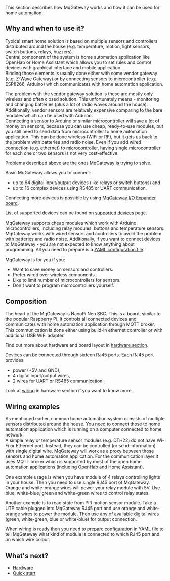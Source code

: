 This section describes how MqGateway works and how it can be used for home automation.

## Why and when to use it?

Typical smart home solution is based on multiple sensors and controllers distributed around the house (e.g. temperature, motion, light sensors, switch buttons, relays, buzzers).  
Central component of the system is home automation application like OpenHab or Home Assistant which allows you to set rules and control devices with graphical interface and mobile application.  
Binding those elements is usually done either with some vendor gateway (e.g. Z-Wave Gateway) or by connecting sensors to microcontroller (e.g. ESP8266, Arduino) which communicates with home automation application.

The problem with the vendor gateway solution is these are mostly only wireless and often closed solution. This unfortunately means - monitoring and changing batteries (plus a lot of radio waves around the house). Additionally, vendor sensors are relatively expensive comparing to the bare modules which can be used with Arduino.  
Connecting a sensor to Arduino or similar microcontroller will save a lot of money on sensors, because you can use cheap, ready-to-use modules, but you still need to send data from microcontroller to home automation application. This can be done wireless (WiFi or RF), but it gets us back to the problem with batteries and radio noise. Even if you add wired connection (e.g. ethernet) to microcontroller, having single microcontroller for each one or two sensors is not very cost-effective.

Problems described above are the ones MqGateway is trying to solve.

Basic MqGateway allows you to connect:

- up to 64 digital input/output devices (like relays or switch buttons) and
- up to 16 complex devices using RS485 or UART communication.

Connecting more devices is possible by using [MqGateway I/O Expander board](../hardware/io-expander-board.md).

List of supported devices can be found on [supported devices](supported-devices.md) page.

MqGateway supports cheap modules which work with Arduino microcontrollers, including relay modules, buttons and temperature sensors. MqGateway works with wired sensors and controllers to avoid the problem with batteries and radio noise.
Additionally, if you want to connect devices to MqGateway - you are not expected to know anything about programming. All you need to prepare is a [YAML configuration file](configuration.md#devices-configuration).

MqGateway is for you if you:

- Want to save money on sensors and controllers.
- Prefer wired over wireless components.
- Like to limit number of microcontrollers for sensors.
- Don't want to program microcontrollers yourself.


## Composition

The heart of the MqGateway is NanoPi Neo SBC. This is a board, similar to the popular Raspberry Pi. It controls all connected devices and communicates with home automation application through MQTT broker. This communication is done either using build-in ethernet controller or with additional USB WiFi adapter.

Find out more about hardware and board layout in [hardware section](../hardware/board-layout.md).

Devices can be connected through sixteen RJ45 ports. Each RJ45 port provides:

- power (+5V and GND),
- 4 digital input/output wires,
- 2 wires for UART or RS485 communication.

Look at [wiring](../hardware/wiring.md) in hardware section if you want to know more.


## Wiring examples

As mentioned earlier, common home automation system consists of multiple sensors distributed around the house. You need to connect those to home automation application which is running on a computer connected to home network.  
A simple relay or temperature sensor modules (e.g. DTH22) do not have Wi-Fi or Ethernet port. Instead, they can be controlled (or send information) with single digital wire. MqGateway will work as a proxy between those sensors and home automation application. For the communication layer it uses MQTT broker which is supported by most of the open home automation applications (including OpenHab and Home Assistant).

One example usage is when you have module of 4 relays controlling lights in your house. Then you need to use single RJ45 port of MqGateway. Orange and white-orange wires will power your relay module with 5V. Use blue, white-blue, green and white-green wires to control relay states.

Another example is to read state from PIR motion sensor module. Take a UTP cable plugged into MqGateway RJ45 port and use orange and white-orange wires to power the module. Then use any of available digital wires (green, white-green, blue or white-blue) for output connection.

When wiring is ready then you need to [prepare configuration](configuration.md) in YAML file to tell MqGateway what kind of module is connected to which RJ45 port and on which wire colour.


## What's next?

- [Hardware](../hardware/board-layout.md)
- [Quick start](quick-start.md)

